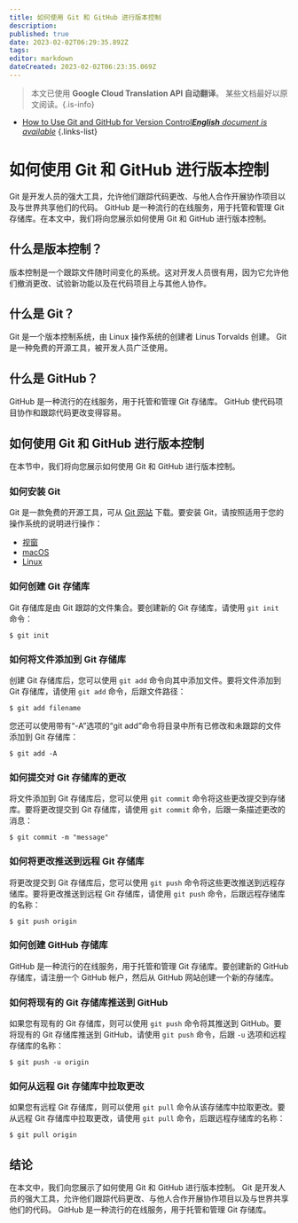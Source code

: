```yaml
---
title: 如何使用 Git 和 GitHub 进行版本控制
description: 
published: true
date: 2023-02-02T06:29:35.892Z
tags: 
editor: markdown
dateCreated: 2023-02-02T06:23:35.069Z
---
```


> 本文已使用 **Google Cloud Translation API 自动翻译**。
某些文档最好以原文阅读。{.is-info}



- [How to Use Git and GitHub for Version Control***English** document is available*](/en/Knowledge-base/Common/how-to-use-git-and-github-for-version-control)
{.links-list}


# 如何使用 Git 和 GitHub 进行版本控制

Git 是开发人员的强大工具，允许他们跟踪代码更改、与他人合作开展协作项目以及与世界共享他们的代码。 GitHub 是一种流行的在线服务，用于托管和管理 Git 存储库。在本文中，我们将向您展示如何使用 Git 和 GitHub 进行版本控制。

## 什么是版本控制？

版本控制是一个跟踪文件随时间变化的系统。这对开发人员很有用，因为它允许他们撤消更改、试验新功能以及在代码项目上与其他人协作。

## 什么是 Git？

Git 是一个版本控制系统，由 Linux 操作系统的创建者 Linus Torvalds 创建。 Git 是一种免费的开源工具，被开发人员广泛使用。

## 什么是 GitHub？

GitHub 是一种流行的在线服务，用于托管和管理 Git 存储库。 GitHub 使代码项目协作和跟踪代码更改变得容易。

## 如何使用 Git 和 GitHub 进行版本控制

在本节中，我们将向您展示如何使用 Git 和 GitHub 进行版本控制。

### 如何安装 Git

Git 是一款免费的开源工具，可从 [Git 网站](https://git-scm.com/) 下载。要安装 Git，请按照适用于您的操作系统的说明进行操作：

- [视窗](https://git-scm.com/downloads/windows)
- [macOS](https://git-scm.com/downloads/mac)
- [Linux](https://git-scm.com/downloads/linux)

### 如何创建 Git 存储库

Git 存储库是由 Git 跟踪的文件集合。要创建新的 Git 存储库，请使用 `git init` 命令：

```
$ git init
```

### 如何将文件添加到 Git 存储库

创建 Git 存储库后，您可以使用 `git add` 命令向其中添加文件。要将文件添加到 Git 存储库，请使用 `git add` 命令，后跟文件路径：

```
$ git add filename
```

您还可以使用带有“-A”选项的“git add”命令将目录中所有已修改和未跟踪的文件添加到 Git 存储库：

```
$ git add -A
```

### 如何提交对 Git 存储库的更改

将文件添加到 Git 存储库后，您可以使用 `git commit` 命令将这些更改提交到存储库。要将更改提交到 Git 存储库，请使用 `git commit` 命令，后跟一条描述更改的消息：

```
$ git commit -m "message"
```

### 如何将更改推送到远程 Git 存储库

将更改提交到 Git 存储库后，您可以使用 `git push` 命令将这些更改推送到远程存储库。要将更改推送到远程 Git 存储库，请使用 `git push` 命令，后跟远程存储库的名称：

```
$ git push origin
```

### 如何创建 GitHub 存储库

GitHub 是一种流行的在线服务，用于托管和管理 Git 存储库。要创建新的 GitHub 存储库，请注册一个 GitHub 帐户，然后从 GitHub 网站创建一个新的存储库。

### 如何将现有的 Git 存储库推送到 GitHub

如果您有现有的 Git 存储库，则可以使用 `git push` 命令将其推送到 GitHub。要将现有的 Git 存储库推送到 GitHub，请使用 `git push` 命令，后跟 `-u` 选项和远程存储库的名称：

```
$ git push -u origin
```

### 如何从远程 Git 存储库中拉取更改

如果您有远程 Git 存储库，则可以使用 `git pull` 命令从该存储库中拉取更改。要从远程 Git 存储库中拉取更改，请使用 `git pull` 命令，后跟远程存储库的名称：

```
$ git pull origin
```

## 结论

在本文中，我们向您展示了如何使用 Git 和 GitHub 进行版本控制。 Git 是开发人员的强大工具，允许他们跟踪代码更改、与他人合作开展协作项目以及与世界共享他们的代码。 GitHub 是一种流行的在线服务，用于托管和管理 Git 存储库。